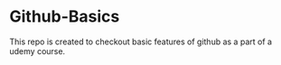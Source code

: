 # Github-Basics

This repo is created to checkout basic features of github as a part of a udemy course.

